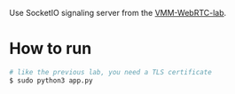 Use SocketIO signaling server from the [VMM-WebRTC-lab](https://github.com/jehrensb/VMM-WebRTC-lab).

# How to run 

```bash
# like the previous lab, you need a TLS certificate
$ sudo python3 app.py
```